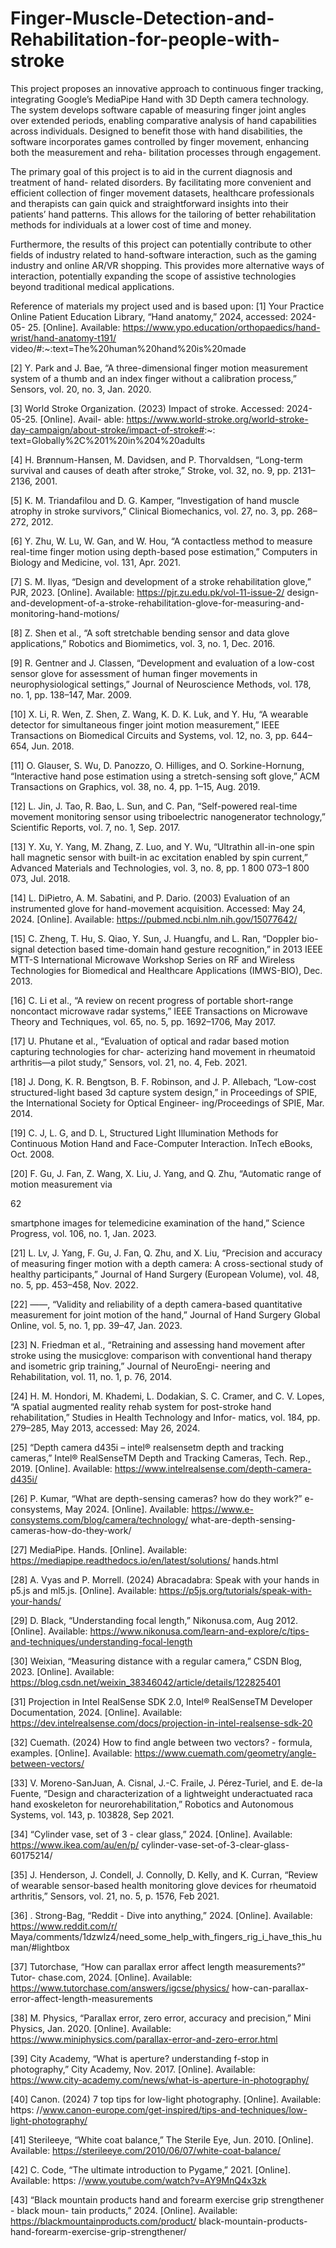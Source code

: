 # Finger-Muscle-Detection-and-Rehabilitation-for-people-with-stroke
This project proposes an innovative approach to continuous finger tracking, integrating Google’s
MediaPipe Hand with 3D Depth camera technology. The system develops software capable
of measuring finger joint angles over extended periods, enabling comparative analysis of hand
capabilities across individuals. Designed to benefit those with hand disabilities, the software
incorporates games controlled by finger movement, enhancing both the measurement and reha-
bilitation processes through engagement.

The primary goal of this project is to aid in the current diagnosis and treatment of hand-
related disorders. By facilitating more convenient and efficient collection of finger movement
datasets, healthcare professionals and therapists can gain quick and straightforward insights into
their patients’ hand patterns. This allows for the tailoring of better rehabilitation methods for
individuals at a lower cost of time and money.

Furthermore, the results of this project can potentially contribute to other fields of industry
related to hand-software interaction, such as the gaming industry and online AR/VR shopping.
This provides more alternative ways of interaction, potentially expanding the scope of assistive
technologies beyond traditional medical applications.



Reference of materials my project used and is based upon:
[1] Your Practice Online Patient Education Library, “Hand anatomy,” 2024, accessed: 2024-05-
25. [Online]. Available: https://www.ypo.education/orthopaedics/hand-wrist/hand-anatomy-t191/
video/#:~:text=The%20human%20hand%20is%20made

[2] Y. Park and J. Bae, “A three-dimensional finger motion measurement system of a thumb and an
index finger without a calibration process,” Sensors, vol. 20, no. 3, Jan. 2020.

[3] World Stroke Organization. (2023) Impact of stroke. Accessed: 2024-05-25. [Online]. Avail-
able: https://www.world-stroke.org/world-stroke-day-campaign/about-stroke/impact-of-stroke#:~:
text=Globally%2C%201%20in%204%20adults

[4] H. Brønnum-Hansen, M. Davidsen, and P. Thorvaldsen, “Long-term survival and causes of death
after stroke,” Stroke, vol. 32, no. 9, pp. 2131–2136, 2001.

[5] K. M. Triandafilou and D. G. Kamper, “Investigation of hand muscle atrophy in stroke survivors,”
Clinical Biomechanics, vol. 27, no. 3, pp. 268–272, 2012.

[6] Y. Zhu, W. Lu, W. Gan, and W. Hou, “A contactless method to measure real-time finger motion
using depth-based pose estimation,” Computers in Biology and Medicine, vol. 131, Apr. 2021.

[7] S. M. Ilyas, “Design and development of a stroke rehabilitation
glove,” PJR, 2023. [Online]. Available: https://pjr.zu.edu.pk/vol-11-issue-2/
design-and-development-of-a-stroke-rehabilitation-glove-for-measuring-and-monitoring-hand-motions/

[8] Z. Shen et al., “A soft stretchable bending sensor and data glove applications,” Robotics and
Biomimetics, vol. 3, no. 1, Dec. 2016.

[9] R. Gentner and J. Classen, “Development and evaluation of a low-cost sensor glove for assessment
of human finger movements in neurophysiological settings,” Journal of Neuroscience Methods, vol.
178, no. 1, pp. 138–147, Mar. 2009.

[10] X. Li, R. Wen, Z. Shen, Z. Wang, K. D. K. Luk, and Y. Hu, “A wearable detector for simultaneous 
finger joint motion measurement,” IEEE Transactions on Biomedical Circuits and Systems, vol. 12,
no. 3, pp. 644–654, Jun. 2018.

[11] O. Glauser, S. Wu, D. Panozzo, O. Hilliges, and O. Sorkine-Hornung, “Interactive hand pose
estimation using a stretch-sensing soft glove,” ACM Transactions on Graphics, vol. 38, no. 4, pp.
1–15, Aug. 2019.

[12] L. Jin, J. Tao, R. Bao, L. Sun, and C. Pan, “Self-powered real-time movement monitoring sensor
using triboelectric nanogenerator technology,” Scientific Reports, vol. 7, no. 1, Sep. 2017.

[13] Y. Xu, Y. Yang, M. Zhang, Z. Luo, and Y. Wu, “Ultrathin all-in-one spin hall magnetic sensor with
built-in ac excitation enabled by spin current,” Advanced Materials and Technologies, vol. 3, no. 8,
pp. 1 800 073–1 800 073, Jul. 2018.

[14] L. DiPietro, A. M. Sabatini, and P. Dario. (2003) Evaluation of an instrumented
glove for hand-movement acquisition. Accessed: May 24, 2024. [Online]. Available:
https://pubmed.ncbi.nlm.nih.gov/15077642/

[15] C. Zheng, T. Hu, S. Qiao, Y. Sun, J. Huangfu, and L. Ran, “Doppler bio-signal detection based
time-domain hand gesture recognition,” in 2013 IEEE MTT-S International Microwave Workshop
Series on RF and Wireless Technologies for Biomedical and Healthcare Applications (IMWS-BIO),
Dec. 2013.

[16] C. Li et al., “A review on recent progress of portable short-range noncontact microwave radar
systems,” IEEE Transactions on Microwave Theory and Techniques, vol. 65, no. 5, pp. 1692–1706,
May 2017.

[17] U. Phutane et al., “Evaluation of optical and radar based motion capturing technologies for char-
acterizing hand movement in rheumatoid arthritis—a pilot study,” Sensors, vol. 21, no. 4, Feb.
2021.

[18] J. Dong, K. R. Bengtson, B. F. Robinson, and J. P. Allebach, “Low-cost structured-light based 3d
capture system design,” in Proceedings of SPIE, the International Society for Optical Engineer-
ing/Proceedings of SPIE, Mar. 2014.

[19] C. J, L. G, and D. L, Structured Light Illumination Methods for Continuous Motion Hand and
Face-Computer Interaction. InTech eBooks, Oct. 2008.

[20] F. Gu, J. Fan, Z. Wang, X. Liu, J. Yang, and Q. Zhu, “Automatic range of motion measurement via

62


smartphone images for telemedicine examination of the hand,” Science Progress, vol. 106, no. 1,
Jan. 2023.

[21] L. Lv, J. Yang, F. Gu, J. Fan, Q. Zhu, and X. Liu, “Precision and accuracy of measuring finger
motion with a depth camera: A cross-sectional study of healthy participants,” Journal of Hand
Surgery (European Volume), vol. 48, no. 5, pp. 453–458, Nov. 2022.

[22] ——, “Validity and reliability of a depth camera-based quantitative measurement for joint motion
of the hand,” Journal of Hand Surgery Global Online, vol. 5, no. 1, pp. 39–47, Jan. 2023.

[23] N. Friedman et al., “Retraining and assessing hand movement after stroke using the musicglove:
comparison with conventional hand therapy and isometric grip training,” Journal of NeuroEngi-
neering and Rehabilitation, vol. 11, no. 1, p. 76, 2014.

[24] H. M. Hondori, M. Khademi, L. Dodakian, S. C. Cramer, and C. V. Lopes, “A spatial augmented
reality rehab system for post-stroke hand rehabilitation,” Studies in Health Technology and Infor-
matics, vol. 184, pp. 279–285, May 2013, accessed: May 26, 2024.

[25] “Depth camera d435i – intel® realsensetm depth and tracking cameras,” Intel®
RealSenseTM Depth and Tracking Cameras, Tech. Rep., 2019. [Online]. Available:
https://www.intelrealsense.com/depth-camera-d435i/

[26] P. Kumar, “What are depth-sensing cameras? how do they work?” e-consystems,
May 2024. [Online]. Available: https://www.e-consystems.com/blog/camera/technology/
what-are-depth-sensing-cameras-how-do-they-work/

[27] MediaPipe. Hands. [Online]. Available: https://mediapipe.readthedocs.io/en/latest/solutions/
hands.html

[28] A. Vyas and P. Morrell. (2024) Abracadabra: Speak with your hands in p5.js and ml5.js. [Online].
Available: https://p5js.org/tutorials/speak-with-your-hands/

[29] D. Black, “Understanding focal length,” Nikonusa.com, Aug 2012. [Online]. Available:
https://www.nikonusa.com/learn-and-explore/c/tips-and-techniques/understanding-focal-length

[30] Weixian, “Measuring distance with a regular camera,” CSDN Blog, 2023. [Online]. Available:
https://blog.csdn.net/weixin_38346042/article/details/122825401

[31] Projection in Intel RealSense SDK 2.0, Intel® RealSenseTM Developer Documentation, 2024.
[Online]. Available: https://dev.intelrealsense.com/docs/projection-in-intel-realsense-sdk-20

[32] Cuemath. (2024) How to find angle between two vectors? - formula, examples. [Online]. Available:
https://www.cuemath.com/geometry/angle-between-vectors/

[33] V. Moreno-SanJuan, A. Cisnal, J.-C. Fraile, J. Pérez-Turiel, and E. de-la Fuente, “Design and
characterization of a lightweight underactuated raca hand exoskeleton for neurorehabilitation,”
Robotics and Autonomous Systems, vol. 143, p. 103828, Sep 2021.

[34] “Cylinder vase, set of 3 - clear glass,” 2024. [Online]. Available: https://www.ikea.com/au/en/p/
cylinder-vase-set-of-3-clear-glass-60175214/

[35] J. Henderson, J. Condell, J. Connolly, D. Kelly, and K. Curran, “Review of wearable sensor-based
health monitoring glove devices for rheumatoid arthritis,” Sensors, vol. 21, no. 5, p. 1576, Feb 2021.

[36] . Strong-Bag, “Reddit - Dive into anything,” 2024. [Online]. Available: https://www.reddit.com/r/
Maya/comments/1dzwlz4/need_some_help_with_fingers_rig_i_have_this_human/#lightbox

[37] Tutorchase, “How can parallax error affect length measurements?” Tutor-
chase.com, 2024. [Online]. Available: https://www.tutorchase.com/answers/igcse/physics/
how-can-parallax-error-affect-length-measurements

[38] M. Physics, “Parallax error, zero error, accuracy and precision,” Mini Physics, Jan. 2020. [Online].
Available: https://www.miniphysics.com/parallax-error-and-zero-error.html

[39] City Academy, “What is aperture? understanding f-stop in photography,” City Academy, Nov.
2017. [Online]. Available: https://www.city-academy.com/news/what-is-aperture-in-photography/

[40] Canon. (2024) 7 top tips for low-light photography. [Online]. Available: https:
//www.canon-europe.com/get-inspired/tips-and-techniques/low-light-photography/

[41] Sterileeye, “White coat balance,” The Sterile Eye, Jun. 2010. [Online]. Available:
https://sterileeye.com/2010/06/07/white-coat-balance/

[42] C. Code, “The ultimate introduction to Pygame,” 2021. [Online]. Available: https:
//www.youtube.com/watch?v=AY9MnQ4x3zk

[43] “Black mountain products hand and forearm exercise grip strengthener - black moun-
tain products,” 2024. [Online]. Available: https://blackmountainproducts.com/product/
black-mountain-products-hand-forearm-exercise-grip-strengthener/
